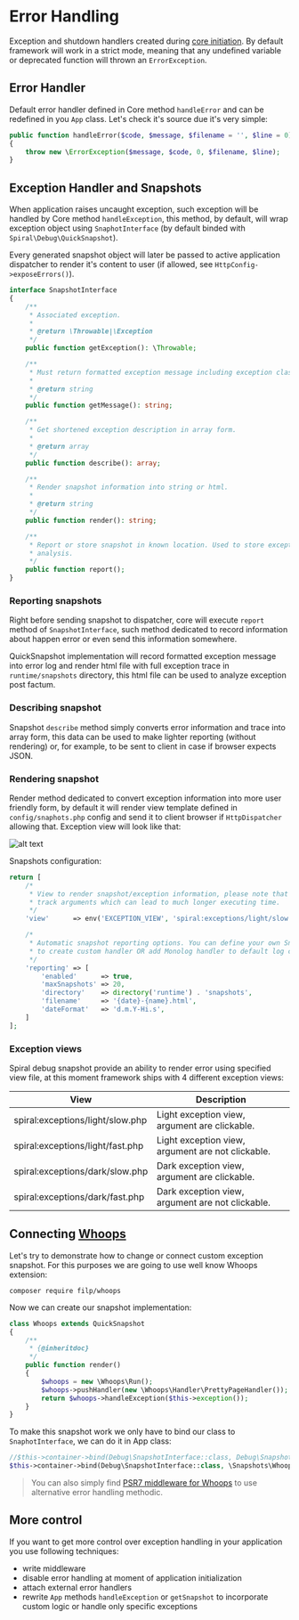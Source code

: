 # Error Handling
Exception and shutdown handlers created during [core initiation](/v1.0.0/application/startup.md). By default framework will work in a strict mode, meaning that any undefined variable or deprecated function will thrown an `ErrorException`.

## Error Handler
Default error handler defined in Core method `handleError` and can be redefined in you `App` class. Let's check it's source due it's very simple:

```php
public function handleError($code, $message, $filename = '', $line = 0)
{
    throw new \ErrorException($message, $code, 0, $filename, $line);
}
```

## Exception Handler and Snapshots
When application raises uncaught exception, such exception will be handled by Core method `handleException`, this method, by default, will wrap exception object using `SnaphotInterface` (by default binded with `Spiral\Debug\QuickSnapshot`). 

Every generated snapshot object will later be passed to active application dispatcher to render it's content to user (if allowed, see `HttpConfig->exposeErrors()`).

```php
interface SnapshotInterface
{
    /**
     * Associated exception.
     *
     * @return \Throwable|\Exception
     */
    public function getException(): \Throwable;

    /**
     * Must return formatted exception message including exception class, location and etc.
     *
     * @return string
     */
    public function getMessage(): string;

    /**
     * Get shortened exception description in array form.
     *
     * @return array
     */
    public function describe(): array;

    /**
     * Render snapshot information into string or html.
     *
     * @return string
     */
    public function render(): string;

    /**
     * Report or store snapshot in known location. Used to store exception information for future
     * analysis.
     */
    public function report();
}
```

### Reporting snapshots
Right before sending snapshot to dispatcher, core will execute `report` method of `SnapshotInterface`, such method dedicated to record information about happen error or even send this information somewhere. 

QuickSnapshot implementation will record formatted exception message into error log and render html file with full exception trace in `runtime/snapshots` directory, this html file can be used to analyze exception post factum.

### Describing snapshot
Snapshot `describe` method simply converts error information and trace into array form, this data can be used to make lighter reporting (without rendering) or, for example, to be sent to client in case if browser expects JSON.

### Rendering snapshot
Render method dedicated to convert exception information into more user friendly form, by default it will render view template defined in `config/snaphots.php` config and send it to client browser if `HttpDispatcher` allowing that. Exception view will look like that:

![alt text](https://raw.githubusercontent.com/spiral/guide/master/resources/exception.png)

Snapshots configuration:

```php
return [
    /*
     * View to render snapshot/exception information, please note that "slow" view will dump all
     * track arguments which can lead to much longer executing time.
     */
    'view'      => env('EXCEPTION_VIEW', 'spiral:exceptions/light/slow.php'),

    /*
     * Automatic snapshot reporting options. You can define your own SnapshotInterface in order
     * to create custom handler OR add Monolog handler to default log channel.
     */
    'reporting' => [
        'enabled'      => true,
        'maxSnapshots' => 20,
        'directory'    => directory('runtime') . 'snapshots',
        'filename'     => '{date}-{name}.html',
        'dateFormat'   => 'd.m.Y-Hi.s',
    ]
];
```

### Exception views
Spiral debug snapshot provide an ability to render error using specified view file, at this moment framework ships with 4 different exception views:

View                                | Description
---                                 | ---
spiral:exceptions/light/slow.php    | Light exception view, argument are clickable.
spiral:exceptions/light/fast.php    | Light exception view, argument are not clickable.
spiral:exceptions/dark/slow.php     | Dark exception view, argument are clickable.
spiral:exceptions/dark/fast.php     | Dark exception view, argument are not clickable.

## Connecting [Whoops](https://github.com/filp/whoops)
Let's try to demonstrate how to change or connect custom exception snapshot. For this purposes we are going to use well know Whoops extension:

```
composer require filp/whoops
```

Now we can create our snapshot implementation:

```php
class Whoops extends QuickSnapshot
{
    /**
     * {@inheritdoc}
     */
    public function render()
    {
        $whoops = new \Whoops\Run();
        $whoops->pushHandler(new \Whoops\Handler\PrettyPageHandler());
        return $whoops->handleException($this->exception());
    }
}
```

To make this snapshot work we only have to bind our class to `SnaphotInterface`, we can do it in App class:

```php
//$this->container->bind(Debug\SnapshotInterface::class, Debug\Snapshot::class);
$this->container->bind(Debug\SnapshotInterface::class, \Snapshots\Whoops::class);
```

> You can also simply find [PSR7 middleware for Whoops](https://github.com/oscarotero/psr7-middlewares) to use alternative error handling methodic.

## More control
If you want to get more control over exception handling in your application you use following techniques:
* write middleware
* disable error handling at moment of application initialization
* attach external error handlers
* rewrite `App` methods `handleException` or `getSnapshot` to incorporate custom logic or handle only specific exceptions
